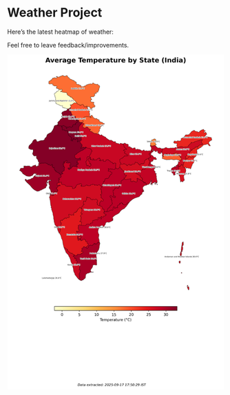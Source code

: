 # Weather Project

Here’s the latest heatmap of weather:

Feel free to leave feedback/improvements.

![India Heatmap](docs/assets/india_heatmap.png?v=CAA78F)
